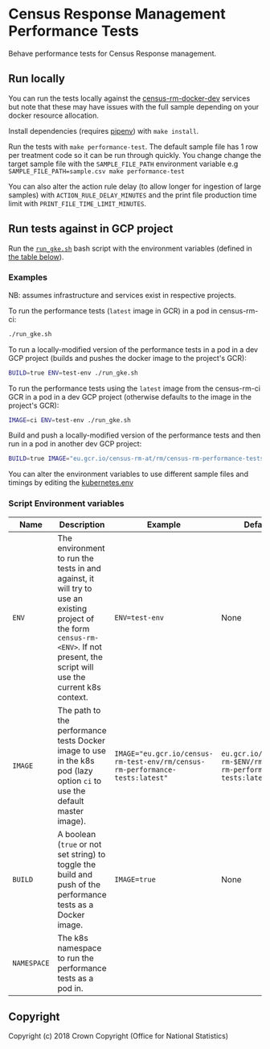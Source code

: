 # Census Response Management Performance Tests
Behave performance tests for Census Response management.

## Run locally
You can run the tests locally against the [census-rm-docker-dev]() services but note that these may have issues with the full sample depending on your docker resource allocation.

Install dependencies (requires [pipenv]()) with `make install`.

Run the tests with `make performance-test`.
The default sample file has 1 row per treatment code so it can be run through quickly. You change change the target sample file with the `SAMPLE_FILE_PATH` environment variable e.g
`SAMPLE_FILE_PATH=sample.csv make performance-test`

You can also alter the action rule delay (to allow longer for ingestion of large samples) with `ACTION_RULE_DELAY_MINUTES` and the print file production time limit with `PRINT_FILE_TIME_LIMIT_MINUTES`.

## Run tests against in GCP project

Run the [`run_gke.sh`](run_gke.sh) bash script with the environment variables (defined in [the table below](#script-environment-variables)).

### Examples

NB: assumes infrastructure and services exist in respective projects.

To run the performance tests (`latest` image in GCR) in a pod in census-rm-ci:
```bash
./run_gke.sh
```
To run a locally-modified version of the performance tests in a pod in a dev GCP project (builds and pushes the docker image to the project's GCR):
```bash
BUILD=true ENV=test-env ./run_gke.sh
```
To run the performance tests using the `latest` image from the census-rm-ci GCR in a pod in a dev GCP project (otherwise defaults to the image in the project's GCR):
```bash
IMAGE=ci ENV=test-env ./run_gke.sh
```
Build and push a locally-modified version of the performance tests and then run in a pod in another dev GCP project:
```bash
BUILD=true IMAGE="eu.gcr.io/census-rm-at/rm/census-rm-performance-tests:latest" ENV=test-env ./run_gke.sh
```

You can alter the environment variables to use different sample files and timings by editing the [kubernetes.env](kubernetes.env)

### Script Environment variables

| Name        | Description                                                                                                                                                                                                  | Example                                  | Default              | Required |
|-------------|--------------------------------------------------------------------------------------------------------------------------------------------------------------------------------------------------------------|------------------------------------------|----------------------|----------|
| `ENV`       | The environment to run the tests in and against, it will try to use an existing project of the form `census-rm-<ENV>`. If not present, the script will use the current k8s context.                                                                                                  | `ENV=test-env`                           | None                 | no      |
| `IMAGE`     | The path to the performance tests Docker image to use in the k8s pod (lazy option `ci` to use the default master image).                                                                                                                | `IMAGE="eu.gcr.io/census-rm-test-env/rm/census-rm-performance-tests:latest"`                    | `eu.gcr.io/census-rm-$ENV/rm/census-rm-performance-tests:latest`                 | no       |
| `BUILD`     | A boolean (`true` or not set string) to toggle the build and push of the performance tests as a Docker image.                                                                                                                  | `IMAGE=true`                        | None              | no       |
| `NAMESPACE` | The k8s namespace to run the performance tests as a pod in.   

## Copyright
Copyright (c) 2018 Crown Copyright (Office for National Statistics)

